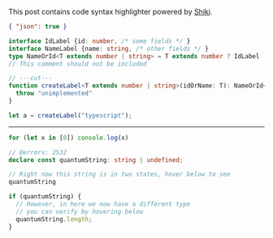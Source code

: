 <p className="lead">

This post contains code syntax highlighter powered by [Shiki](https://shikijs.github.io/twoslash/).

</p>

```json
{ "json": true }
```

```ts twoslash
interface IdLabel {id: number, /* some fields */ }
interface NameLabel {name: string, /* other fields */ }
type NameOrId<T extends number | string> = T extends number ? IdLabel : NameLabel;
// This comment should not be included

// ---cut---
function createLabel<T extends number | string>(idOrName: T): NameOrId<T> {
  throw "unimplemented"
}

let a = createLabel("typescript");
```

----

```ts title="examples/index.ts"
for (let x in [0]) console.log(x)
```

```ts twoslash
// @errors: 2532
declare const quantumString: string | undefined;

// Right now this string is in two states, hover below to see
quantumString

if (quantumString) {
  // However, in here we now have a different type
  // you can verify by hovering below
  quantumString.length;
}
```
